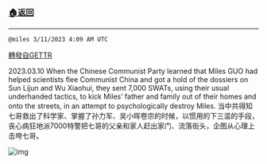 ###  [:house:返回](README.md)
---


`@miles 3/11/2023 4:09 AM UTC`

[轉發自GETTR](https://gettr.com/post/p2b3tnvde98)

2023.03.10 When the Chinese Communist Party learned that Miles GUO had helped scientists flee Communist China and got a hold of the dossiers on Sun Lijun and Wu Xiaohui, they sent 7,000 SWATs, using their usual underhanded tactics, to kick Miles’ father and family out of their homes and onto the streets, in an attempt to psychologically destroy Miles.
当中共得知七哥救出了科学家、掌握了孙力军、吴小晖卷宗的时候，以惯用的下三滥的手段，丧心病狂地派7000特警把七哥的父亲和家人赶出家门、流落街头，企图从心理上击垮七哥。

![img](https://media.gettr.com/group7/getter/2023/03/11/04/17018822-5fda-cb90-c78b-377d5cfbf460/out.jpg)
